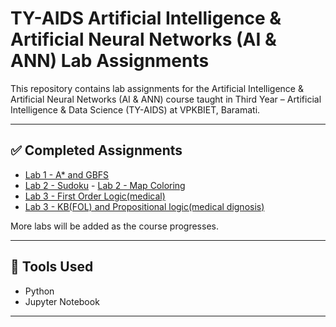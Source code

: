 # TY-AIDS Artificial Intelligence & Artificial Neural Networks (AI & ANN) Lab Assignments

This repository contains lab assignments for the Artificial Intelligence & Artificial Neural Networks (AI & ANN) course taught in Third Year – Artificial Intelligence & Data Science (TY-AIDS) at VPKBIET, Baramati.

---

## ✅ Completed Assignments

- [Lab 1 - A* and GBFS](./Assignment_no_1.py)
-  [Lab 2 - Sudoku](./Assignment_no_2(a).py)             - [Lab 2 - Map Coloring](./Assignment_no_2(b).py)
-  [Lab 3 - First Order Logic(medical)](./Assigment_no_3.py)
-  [Lab 3 - KB(FOL) and Propositional logic(medical dignosis)](./Assignment_no_4.py)

More labs will be added as the course progresses.

---

## 📌 Tools Used
- Python
- Jupyter Notebook

---

